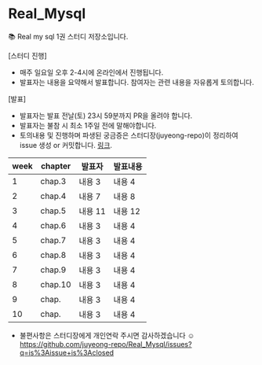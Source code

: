 # Real_Mysql
📚 Real my sql 1권 스터디 저장소입니다.

[스터디 진행]
- 매주 일요일 오후 2-4시에 온라인에서 진행됩니다.
- 발표자는 내용을 요약해서 발표합니다. 참여자는 관련 내용을 자유롭게 토의합니다.
  
[발표]
- 발표자는 발표 전날(토) 23시 59분까지 PR을 올려야 합니다.
- 발표자는 불참 시 최소 1주일 전에 말해야합니다.
- 토의내용 및 진행하며 파생된 궁금증은 스터디장(juyeong-repo)이 정리하여 issue 생성 or 커밋합니다. [링크]([http://www.google.co.kr](https://github.com/juyeong-repo/Real_Mysql/issues?q=is%3Aissue+is%3Aclosed)).

|week|chapter|발표자|발표내용|
|---|---|---|---|
|1|chap.3|내용 3|내용 4|
|2|chap.4|내용 7|내용 8|
|3|chap.5|내용 11|내용 12|
|4|chap.6|내용 3|내용 4|
|5|chap.7|내용 3|내용 4|
|6|chap.8|내용 3|내용 4|
|7|chap.9|내용 3|내용 4|
|8|chap.10|내용 3|내용 4|
|9|chap.|내용 3|내용 4|
|10|chap.|내용 3|내용 4|


- 불편사항은 스터디장에게 개인연락 주시면 감사하겠습니다 ☺️
https://github.com/juyeong-repo/Real_Mysql/issues?q=is%3Aissue+is%3Aclosed

